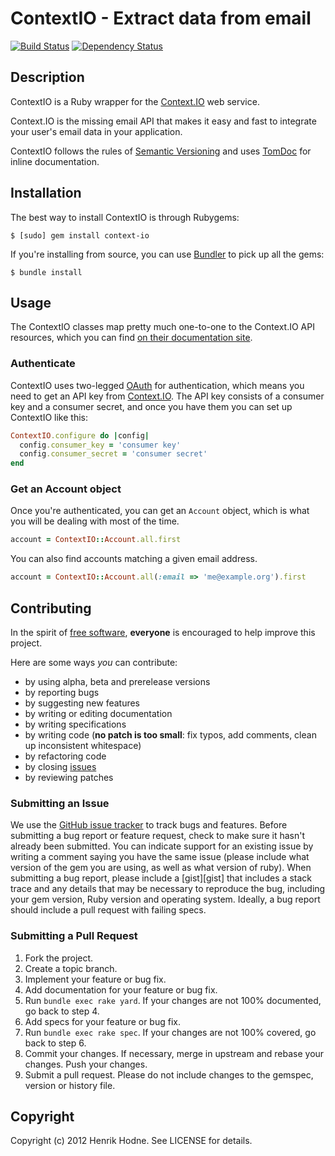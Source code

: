 ContextIO - Extract data from email
===================================

[![Build Status](https://secure.travis-ci.org/dvyjones/context-io.png)](http://travis-ci.org/dvyjones/context-io)
[![Dependency Status](https://gemnasium.com/dvyjones/context-io.png)](https://gemnasium.com/dvyjones/context-io)

## Description

ContextIO is a Ruby wrapper for the [Context.IO][contextio] web service.

Context.IO is the missing email API that makes it easy and fast
to integrate your user's email data in your application.

ContextIO follows the rules of [Semantic Versioning][semver] and uses
[TomDoc][tomdoc] for inline documentation.

[contextio]: http://context.io
[semver]: http://semver.org
[tomdoc]: http://tomdoc.org


## Installation

The best way to install ContextIO is through Rubygems:

```
$ [sudo] gem install context-io
```

If you're installing from source, you can use [Bundler][bundler] to pick up all
the gems:

```
$ bundle install
```

[bundler]: http://gembundler.org

## Usage

The ContextIO classes map pretty much one-to-one to the Context.IO API
resources, which you can find [on their documentation site][contextiodocs].

[contextiodocs]: http://context.io/docs/2.0

### Authenticate

ContextIO uses two-legged [OAuth][oauth] for authentication, which means you
need to get an API key from [Context.IO][contextio]. The API key consists of a
consumer key and a consumer secret, and once you have them you can set up
ContextIO like this:

```ruby
ContextIO.configure do |config|
  config.consumer_key = 'consumer key'
  config.consumer_secret = 'consumer secret'
end
```

[oauth]: http://oauth.net/

### Get an Account object

Once you're authenticated, you can get an `Account` object, which is what you
will be dealing with most of the time.

```ruby
account = ContextIO::Account.all.first
```

You can also find accounts matching a given email address.

```ruby
account = ContextIO::Account.all(:email => 'me@example.org').first
```

## Contributing

In the spirit of [free software][free-sw], **everyone** is encouraged to help
improve this project.

Here are some ways *you* can contribute:

* by using alpha, beta and prerelease versions
* by reporting bugs
* by suggesting new features
* by writing or editing documentation
* by writing specifications
* by writing code (**no patch is too small**: fix typos, add comments, clean up
  inconsistent whitespace)
* by refactoring code
* by closing [issues][issues]
* by reviewing patches

### Submitting an Issue

We use the [GitHub issue tracker][issues] to track bugs and features. Before
submitting a bug report or feature request, check to make sure it hasn't
already been submitted. You can indicate support for an existing issue by
writing a comment saying you have the same issue (please include what version
of the gem you are using, as well as what version of ruby). When submitting a
bug report, please include a [gist][gist] that includes a stack trace and any
details that may be necessary to reproduce the bug, including your gem version,
Ruby version and operating system. Ideally, a bug report should include a pull
request with failing specs.

### Submitting a Pull Request

1. Fork the project.
2. Create a topic branch.
3. Implement your feature or bug fix.
4. Add documentation for your feature or bug fix.
5. Run `bundle exec rake yard`. If your changes are not 100% documented, go
   back to step 4.
6. Add specs for your feature or bug fix.
7. Run `bundle exec rake spec`. If your changes are not 100% covered, go back
   to step 6.
8. Commit your changes. If necessary, merge in upstream and rebase your
   changes. Push your changes.
9. Submit a pull request. Please do not include changes to the gemspec,
   version or history file.

[free-sw]: http://www.gnu.org/philosophy/free-sw.html
[issues]: https://github.com/dvyjones/context-io/issues


## Copyright

Copyright (c) 2012 Henrik Hodne. See LICENSE for details.
